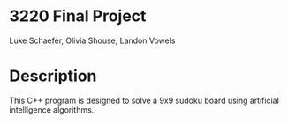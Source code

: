 # 3220 Final Project
Luke Schaefer, Olivia Shouse, Landon Vowels

# Description
This C++ program is designed to solve a 9x9 sudoku board using artificial intelligence algorithms. 